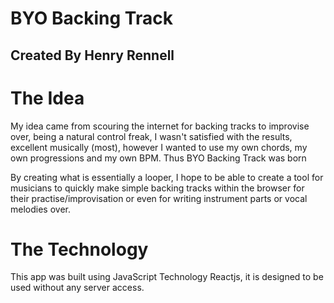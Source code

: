 # BYO Backing Track
## Created By Henry Rennell

# The Idea

My idea came from scouring the internet for backing tracks to improvise over, being a natural control freak, I wasn't satisfied with the results, excellent musically (most), however I wanted to use my own chords, my own progressions and my own BPM. Thus BYO Backing Track was born

By creating what is essentially a looper, I hope to be able to create a tool for musicians to quickly make simple backing tracks within the browser for their practise/improvisation or even for writing instrument parts or vocal melodies over.


# The Technology

This app was built using JavaScript Technology Reactjs, it is designed to be used without any server access.